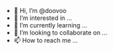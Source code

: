 - 👋 Hi, I’m @doovoo
- 👀 I’m interested in ...
- 🌱 I’m currently learning ...
- 💞️ I’m looking to collaborate on ...
- 📫 How to reach me ...

<!---
doovoo/doovoo is a ✨ special ✨ repository because its `README.md` (this file) appears on your GitHub profile.
You can click the Preview link to take a look at your changes.
--->
